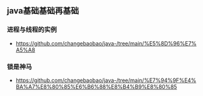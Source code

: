 ## java基础基础再基础
### 进程与线程的实例
* https://github.com/changebaobao/java-/tree/main/%E5%8D%96%E7%A5%A8
### 锁是神马
* https://github.com/changebaobao/java-/tree/main/%E7%94%9F%E4%BA%A7%E8%80%85%E6%B6%88%E8%B4%B9%E8%80%85
